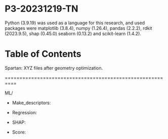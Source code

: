 # P3-20231219-TN
Python (3.9.19) was used as a language for this research, and used packages were matplotlib (3.8.4), numpy (1.26.4), pandas (2.2.2), rdkit (2023.9.5), shap (0.45.0) seaborn (0.13.2) and scikit-learn (1.4.2).


# Table of Contents

Spartan: XYZ files after geometry optimization.

==========================================================

ML/

- Make_descriptors:

- Regression:

- SHAP:

- Score:


